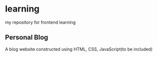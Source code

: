 # learning
my repository for frontend learning

## Personal Blog
A blog website constructed using HTML, CSS, JavaScript(to be included)
